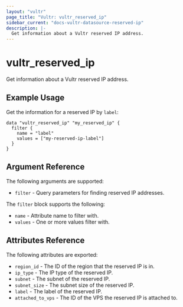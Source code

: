 ```yaml
---
layout: "vultr"
page_title: "Vultr: vultr_reserved_ip"
sidebar_current: "docs-vultr-datasource-reserved-ip"
description: |-
  Get information about a Vultr reserved IP address.
---
```


# vultr_reserved_ip

Get information about a Vultr reserved IP address.

## Example Usage

Get the information for a reserved IP by `label`:
```hcl
data "vultr_reserved_ip" "my_reserved_ip" {
  filter {
    name = "label"
    values = ["my-reserved-ip-label"]
  }
}
```

## Argument Reference

The following arguments are supported:

* `filter` - Query parameters for finding reserved IP addresses.

The `filter` block supports the following:

* `name` - Attribute name to filter with.
* `values` - One or more values filter with.

## Attributes Reference

The following attributes are exported:

* `region_id` - The ID of the region that the reserved IP is in.
* `ip_type` - The IP type of the reserved IP.
* `subnet` - The subnet of the reserved IP.
* `subnet_size` - The subnet size of the reserved IP.
* `label` - The label of the reserved IP.
* `attached_to_vps` - The ID of the VPS the reserved IP is attached to.